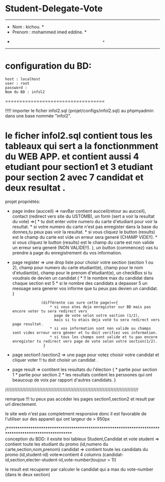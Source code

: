 # Student-Delegate-Vote
************************************************  
  *  Nom : kichou.                               *
  *  Prenom : mohammed imed eddine.              *
  *                                              *
  ************************************************

configuration du BD:
===================================
    host : localhost
    user : root
    password : 
    Nom du BD : infol2
===================================

!!!!! importer le ficher infol2.sql (projet/configs/infol2.sql) au phpmyadmin dans une base nommée "infol2".

le ficher infol2.sql contient tous les tableaux qui sert a la fonctionmment du WEB APP.
et contient aussi 4 etudiant pour section1 et 3 etudiant pour section 2
avec 7 candidat
et deux resultat .
===================================

projet propriétés: 

- page index (aucceil) => navBar contient aucceil(retour au aucceil),
                          contact (redirect vers site du USTOMB),
                          un form (sert a voir la resultat du vote) =>{
                             * tu doit enter votre numero du carte d'etudiant pour voir la resultat.
                             * si votre numero du carte n'est pas enregister dans la base du donnes,tu peux pas voir la resultat.
                             * si vous cliquez le button (results) est le champ du carte est vide un erreur sera generé (CHAMP VIDE!!).
                             * si vous cliquez le button (results) est le champ du carte est non valide un erreur sera generé (NON VALIDE!!).
                          },
                          un button (commencez) vas tu prendre à page du enregistrement du vos information.

- page register => une drop liste pour choisir votre section (section 1 ou 2),
                   champ pour numero du carte etudiant(e),
                   champ pour le nom d'etudiant(e),
                   champ pour le prenom d'etudiant(e),
                   un checkBox si tu voudrais de devien un candidat {
                       * !! le nombre max du candidat dans chaque section est 5 
                       * si le nombre des candidats a depasser 5 un message sera generer vos informe que tu peux pas devien un candidat.
                   }

                   (différente cas sure cette page)=>{
                       * si vous etes deja enregister sur BD mais pas encore voter tu sera redirect vers 
                         page de vote selon votre section (1/2),
                         mais si tu etais deja voté tu sera redirect vers page resultat.
                       * si vos information sont non valide ou champs sont vides erreur sera généer et tu doit verifiez vos information.
                       * si tous les champs sont valide et tu pas encore enregister tu redirect vers page de vote selon votre section(1/2).
                    }

- page section1 /section2 => une page pour votez choisir votre candidat et cliquer voter
                             !! tu doit choisir un candidat .

- page result => contitent les resultats du l'élection 
                 {
                     * partie pour section 1
                     * partie pour section 2
                     * les resultats contient les perssones qui ont beaucoup de voix par rapport d'autres candidats.
                 }


//////////////////////////////////////////////////////////////////////////////////////

remarque !!! tu peux pas accéder les pages section1,section2 et result par url directement.

le site web n'est pas completment responsive donc il est favorable de l'utiliser
sur des appareil qui ont largeur de > 950px

/******************************************************************************************************\
conception du BDD:
il exsite troi tableux Student,Candidat et vote
student => contient toute les etudiant du promo (id,numero du carte,section,nom,prenom)
candidat => contient toute les candidats du promo (id,student-id)
vote=>contient 4 columns (candidat-id,section,electer-student-id,vote-number(toujour = 1))

le result est recuperer par calculer le candidat qui a max du vote-number (dans le deux section)

